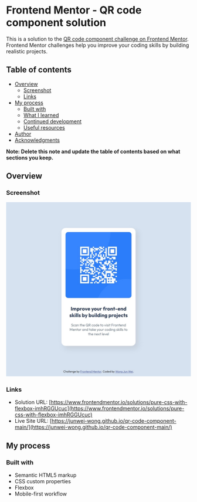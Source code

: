 # Frontend Mentor - QR code component solution

This is a solution to the [QR code component challenge on Frontend Mentor](https://www.frontendmentor.io/challenges/qr-code-component-iux_sIO_H). Frontend Mentor challenges help you improve your coding skills by building realistic projects. 

## Table of contents

- [Overview](#overview)
  - [Screenshot](#screenshot)
  - [Links](#links)
- [My process](#my-process)
  - [Built with](#built-with)
  - [What I learned](#what-i-learned)
  - [Continued development](#continued-development)
  - [Useful resources](#useful-resources)
- [Author](#author)
- [Acknowledgments](#acknowledgments)

**Note: Delete this note and update the table of contents based on what sections you keep.**

## Overview

### Screenshot

![screenshot](./images/screenshot.jpeg)

### Links

- Solution URL: [https://www.frontendmentor.io/solutions/pure-css-with-flexbox-imhRGGUcuc](https://www.frontendmentor.io/solutions/pure-css-with-flexbox-imhRGGUcuc)
- Live Site URL: [https://junwei-wong.github.io/qr-code-component-main/](https://junwei-wong.github.io/qr-code-component-main/)

## My process

### Built with

- Semantic HTML5 markup
- CSS custom properties
- Flexbox
- Mobile-first workflow
